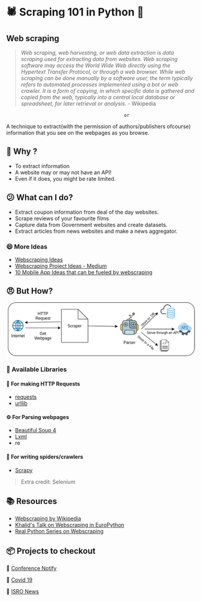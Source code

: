 # :spider: Scraping 101 in Python :snake:

## Web scraping 

> _Web scraping, web harvesting, or web data extraction is data scraping used for extracting data from websites. Web scraping software may access the World Wide Web directly using the Hypertext Transfer Protocol, or through a web browser. While web scraping can be done manually by a software user, the term typically refers to automated processes implemented using a bot or web crawler. It is a form of copying, in which specific data is gathered and copied from the web, typically into a central local database or spreadsheet, for later retrieval or analysis._
            - Wikipedia

                                                or 



A technique to extract(with the permission of authors/publishers ofcourse) information that you see on the webpages as you browse.


## :thinking: Why ?

- To extract information
- A website may or may not have an API!
- Even if it does, you might be rate limited.

## :confused: What can I do?
- Extract coupon information from deal of the day websites.
- Scrape reviews of your favourite films
- Capture data from Government websites and create datasets.
- Extract articles from news websites and make a news aggregator.

### :smile: More Ideas
- [Webscraping Ideas](https://www.parsehub.com/blog/web-scraping-ideas/)
- [Webscraping Project Ideas - Medium](https://medium.com/scraperhq/web-scraping-project-ideas-50de5d21947)
- [10 Mobile App Ideas that can be fueled by webscraping](https://www.promptcloud.com/blog/mobile-app-ideas-fueled-by-web-scraping/)


## :angry: But How?
![block-dg](docs/block.jpg)

### :bank: Available Libraries

#### :satellite: For making HTTP Requests
- [requests](https://requests.readthedocs.io/en/master/)
- [urllib](https://docs.python.org/3/library/urllib.html)

#### :gear: For Parsing webpages
- [Beautiful Soup 4](https://www.crummy.com/software/BeautifulSoup/)
- [Lxml](https://lxml.de/)
- re

#### :bug: For writing spiders/crawlers
- [Scrapy](https://scrapy.org/)
> Extra credit: Selenium


## :books: Resources
- [Webscraping by Wikipedia](https://en.wikipedia.org/wiki/Web_scraping)
- [Khalid's Talk on Webscraping in EuroPython](https://www.youtube.com/watch?v=TeXRh17pB6c)
- [Real Python Series on Webscraping](https://realpython.com/tutorials/web-scraping/)
  

## :package: Projects to checkout
  :bell: [Conference Notify](https://github.com/rajatkb/Conference-Notify)

:rotating_light: [Covid 19](https://github.com/anandology/covid19)

:rocket: [ISRO News](https://github.com/sakethramanujam/isronews)